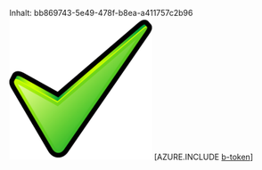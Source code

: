Inhalt: bb869743-5e49-478f-b8ea-a411757c2b96![Bild](f1216509-4eb0-42b0-9481-b903bbb5cb68.png)
[AZURE.INCLUDE [b-token](515acb4e-16d6-4a53-9da5-8c4c4a5e89ba.md)]

